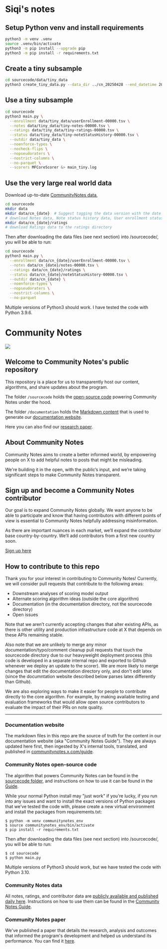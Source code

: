 # Siqi's notes

## Setup Python venv and install requirements
```bash
python3 -m venv .venv
source .venv/bin/activate
python3 -m pip install --upgrade pip
python3 -m pip install -r requirements.txt
```

## Create a tiny subsample
```bash
cd sourcecode/data/tiny_data 
python3 create_tiny_data.py --data_dir ../cn_20250428 --end_datetime 2023-01-01
```

## Use a tiny subsample
```bash
cd sourcecode
python3 main.py \
  --enrollment data/tiny_data/userEnrollment-00000.tsv \
  --notes data/tiny_data/tiny-notes-00000.tsv \
  --ratings data/tiny_data/tiny-ratings-00000.tsv \
  --status data/tiny_data/tiny-noteStatusHistory-00000.tsv \
  --outdir data/tiny_data \
  --noenforce-types \
  --nocheck-flips \
  --nopseudoraters \
  --nostrict-columns \
  --no-parquet \
  --scorers MFCoreScorer &> main_tiny.log
```

## Use the very large real world data
Download up-to-date [CommunityNotes data](https://twitter.com/i/communitynotes/download-data),

``` bash
cd sourcecode
mkdir data
mkdir data/cn_{date}  # Suggest tagging the data version with the date
# download Notes data, Note status history data, User enrollment status data
mkdir data/cn_{date}/ratings
# download Ratings data to the ratings directory
```

Then after downloading the data files (see next section) into /sourcecode/, you will be able to run:
```bash
cd sourcecode
python3 main.py \
  --enrollment data/cn_{date}/userEnrollment-00000.tsv \
  --notes data/cn_{date}/notes-00000.tsv \
  --ratings data/cn_{date}/ratings \
  --status data/cn_{date}/noteStatusHistory-00000.tsv \
  --outdir data/cn_{date} \
  --noenforce-types \
  --nopseudoraters \
  --nostrict-columns \
  --no-parquet
```

Multiple versions of Python3 should work. I have tested the code with Python 3.9.6.

# Community Notes

![](/documentation/images/help-rate-this-note-expanded.png)

## Welcome to Community Notes's public repository

This repository is a place for us to transparently host our content, algorithms, and share updates about the program.

The folder `/sourcecode` holds the [open-source code](https://github.com/twitter/communitynotes/tree/main/sourcecode) powering Community Notes under the hood.

The folder `/documentation` holds the [Markdown content](https://github.com/twitter/communitynotes/tree/main/documentation) that is used to generate our [documentation website](https://communitynotes.x.com/guide).

Here you can also find our [research paper](https://github.com/twitter/communitynotes/blob/main/birdwatch_paper_2022_10_27.pdf).

## About Community Notes

Community Notes aims to create a better informed world, by empowering people on X to add helpful notes to posts that might be misleading.

We're building it in the open, with the public’s input, and we’re taking significant steps to make Community Notes transparent.

## Sign up and become a Community Notes contributor

Our goal is to expand Community Notes globally. We want anyone to be able to participate and know that having contributors with different points of view is essential to Community Notes helpfully addressing misinformation.

As there are important nuances in each market, we’ll expand the contributor base country-by-country. We’ll add contributors from a first new country soon.

[Sign up here](https://x.com/i/flow/join-birdwatch)

## How to contribute to this repo

Thank you for your interest in contributing to Community Notes! Currently, we will consider pull requests that contribute to the following areas:
* Downstream analyses of scoring model output
* Alternate scoring algorithm ideas (outside the core algorithm)
* Documentation (in the documentation directory, not the sourcecode directory)
* Open issues

Note that we aren’t currently accepting changes that alter existing APIs, as there is other utility and production infrastructure code at X that depends on these APIs remaining stable.

Also note that we are unlikely to merge any minor documentation/typo/comment cleanup pull requests that touch the sourcecode directory due to our heavyweight deployment process (this code is developed in a separate internal repo and exported to Github whenever we deploy an update to the scorer). We are more likely to merge changes that edit the documentation directory only, and don't edit latex (since the documntation website described below parses latex differently than Github).

We are also exploring ways to make it easier for people to contribute directly to the core algorithm. For example, by making available testing and evaluation frameworks that would allow open source contributors to evaluate the impact of their PRs on note quality.

---

### Documentation website

The markdown files in this repo are the source of truth for the content in our documentation website (aka "Community Notes Guide"). They are always updated here first, then ingested by X's internal tools, translated, and published in [communitynotes.x.com/guide](https://communitynotes.x.com/guide).

### Community Notes open-source code

The algorithm that powers Community Notes can be found in the [sourcecode folder](https://github.com/twitter/communitynotes/tree/main/sourcecode), and instructions on how to use it can be found in the [Guide](https://twitter.github.io/communitynotes/note-ranking-code/).

While your normal Python install may "just work" if you're lucky, if you run into any issues and want to install the exact versions of Python packages that we've tested the code with, please create a new virtual environment and install the packages from requirements.txt:

```
$ python -m venv communitynotes_env
$ source communitynotes_env/bin/activate
$ pip install -r requirements.txt
```

Then after downloading the data files (see next section) into /sourcecode/, you will be able to run:

```
$ cd sourcecode
$ python main.py
```

Multiple versions of Python3 should work, but we have tested the code with Python 3.10.

### Community Notes data

All notes, ratings, and contributor data are [publicly available and published daily here](https://x.com/i/communitynotes/download-data). Instructions on how to use them can be found in the [Community Notes Guide](https://communitynotes.x.com/guide/under-the-hood/download-data/).

### Community Notes paper

We've published a paper that details the research, analysis and outcomes that informed the program's development and helped us understand its performance. You can find it [here](https://github.com/twitter/communitynotes/blob/main/birdwatch_paper_2022_10_27.pdf).
